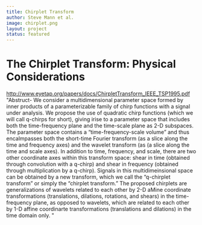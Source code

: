 ```yaml
---
title: Chirplet Transform
author: Steve Mann et al.
image: chirplet.png
layout: project 
status: featured
---
```

# The Chirplet Transform: Physical Considerations 

<http://www.eyetap.org/papers/docs/ChirpletTransform_IEEE_TSP1995.pdf>  
 "Abstruct- We consider a multidimensional parameter space formed by inner products of a parameterizable family of chirp functions with a signal under analysis. We propose the use of quadratic chirp functions (which we will call q-chirps for short), giving irise to a parameter space that includes both the time-frequency plane and the time-scale plane as 2-D subspaces. The parameter space contains a “time-frequency-scale volume” and thus encalmpasses both the short-time Fourier transform (as a slice along the time and frequency axes) and the wavelet transform (as (a slice along the time and scale axes). In addition to time, frequency, and scale, there are two other coordinate axes within this transform space: shear in time (obtained through convolution with a q-chirp) and shear in frequency (obtained through multiplication by a q-chirp). Signals in this multidimeinsional space can be obtained by a new transform, which we call the “q-chirplet transform” or simply the “chirplet transform.” The proposed chirplets are generalizations of wavelets related to each other by 2-D aMine coordinate transformations (translations, dilations, rotations, and shears) in the time-frequency plane, as opposed to wavelets, which are related to each other by 1-D affine coordinarte transformations (translations and dilations) in the time domain only. " 
